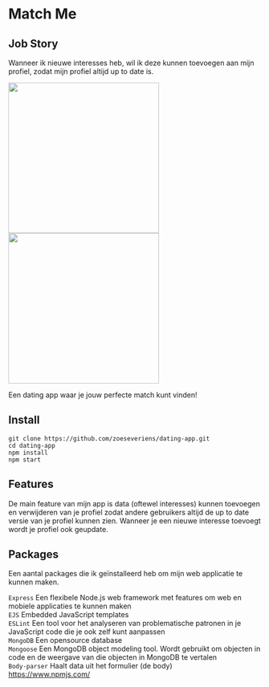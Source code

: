 # Match Me

## Job Story
Wanneer ik nieuwe interesses heb, wil ik deze kunnen toevoegen aan mijn profiel, zodat mijn profiel altijd up to date is.

<img src="https://github.com/zoeseveriens/dating-app/blob/master/wiki-img/home-page.png" width="300"><img src="https://github.com/zoeseveriens/dating-app/blob/master/wiki-img/css.png" width="300">

Een dating app waar je jouw perfecte match kunt vinden!

## Install 
`git clone https://github.com/zoeseveriens/dating-app.git`   
`cd dating-app`   
`npm install`   
`npm start`

## Features
De main feature van mijn app is data (oftewel interesses) kunnen toevoegen en verwijderen van je profiel zodat andere gebruikers altijd de up to date versie van je profiel kunnen zien. Wanneer je een nieuwe interesse toevoegt wordt je profiel ook geupdate.

## Packages
Een aantal packages die ik geïnstalleerd heb om mijn web applicatie te kunnen maken.

`Express` Een flexibele Node.js web framework met features om web en mobiele applicaties te kunnen maken  
`EJS` Embedded JavaScript templates  
`ESLint` Een tool voor het analyseren van problematische patronen in je JavaScript code die je ook zelf kunt aanpassen  
`MongoDB` Een opensource database  
`Mongoose` Een MongoDB object modeling tool. Wordt gebruikt om objecten in code en de weergave van die objecten in MongoDB te vertalen  
`Body-parser` Haalt data uit het formulier (de body)  
https://www.npmjs.com/
